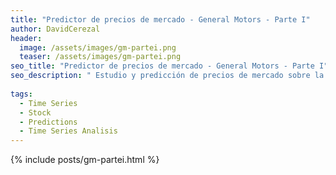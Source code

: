 ```yaml
---
title: "Predictor de precios de mercado - General Motors - Parte I"
author: DavidCerezal
header:
  image: /assets/images/gm-partei.png
  teaser: /assets/images/gm-partei.png
seo_title: "Predictor de precios de mercado - General Motors - Parte I"
seo_description: " Estudio y predicción de precios de mercado sobre la compañía General Motors - Parte I: Análisis de la serie temporal y estudio de su diferenciación"
  
tags: 
  - Time Series
  - Stock
  - Predictions
  - Time Series Analisis
---
```

{% include posts/gm-partei.html %}